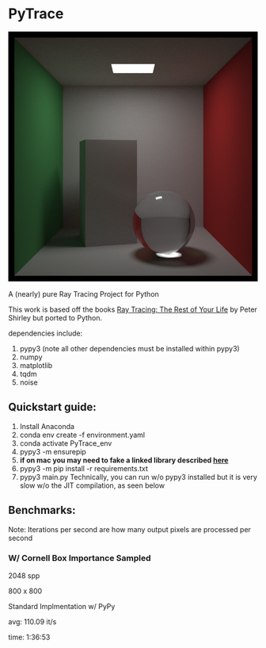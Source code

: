 # PyTrace

![image2](./references/cornell_box_imp.png)

A (nearly) pure Ray Tracing Project for Python

This work is based off the books [Ray Tracing: The Rest of Your Life](https://github.com/RayTracing/raytracingtherestofyourlife) by Peter Shirley but ported to Python. 

dependencies include: 
1. pypy3 (note all other dependencies must be installed within pypy3)
2. numpy 
3. matplotlib
4. tqdm
5. noise

## Quickstart guide: 
1. Install Anaconda
2. conda env create -f environment.yaml
3. conda activate PyTrace_env
4. pypy3 -m ensurepip
5. **if on mac you may need to fake a linked library described [here](https://bitbucket.org/pypy/pypy/issues/2942/unable-to-install-numpy-with-pypy3-on)**
6. pypy3 -m pip install -r requirements.txt
7. pypy3 main.py 
Technically, you can run w/o pypy3 installed but it is very slow w/o the JIT compilation, as seen below 

## Benchmarks: 
Note: Iterations per second are how many output pixels are processed per second 

### W/ Cornell Box Importance Sampled

2048 spp 

800 x 800 

Standard Implmentation w/ PyPy

avg: 110.09 it/s 

time: 1:36:53
 
